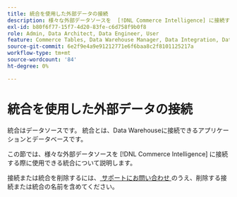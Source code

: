 ```yaml
---
title: 統合を使用した外部データの接続
description: 様々な外部データソースを  [!DNL Commerce Intelligence] に接続するために使用できる、使用可能な統合について説明します。
exl-id: b80f6f77-15f7-4d20-83fe-c6d758f9b0f8
role: Admin, Data Architect, Data Engineer, User
feature: Commerce Tables, Data Warehouse Manager, Data Integration, Data Import/Export
source-git-commit: 6e2f9e4a9e91212771e6f6baa8c2f8101125217a
workflow-type: tm+mt
source-wordcount: '84'
ht-degree: 0%

---
```


# 統合を使用した外部データの接続

統合はデータソースです。 統合とは、Data Warehouseに接続できるアプリケーションとデータベースです。

この節では、様々な外部データソースを [!DNL Commerce Intelligence] に接続する際に使用できる統合について説明します。

接続または統合を削除するには、[ サポートにお問い合わせ ](https://experienceleague.adobe.com/docs/commerce-knowledge-base/kb/troubleshooting/miscellaneous/mbi-service-policies.html?lang=ja) のうえ、削除する接続または統合の名前を含めてください。
